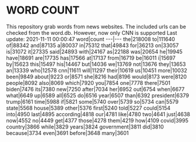 # WORD COUNT
This repository grab words from news websites. The included urls can be checked from the word.db.
However, now only CNN is supported
Last update: 2021-11-11 00:00:47
word|count
---|---
the|218008
to|111640
of|88342
and|87135
a|80037
in|75312
that|49843
for|36213
on|33057
is|31072
it|27335
said|24893
with|24167
as|22188
was|20654
he|19945
have|18691
are|17735
has|17566
at|17137
from|16719
be|16011
i|15697
by|15623
this|15497
his|14467
but|14036
we|13769
not|13676
they|13653
an|13339
who|12578
cnn|11611
will|11297
their|10619
us|10451
more|10032
been|9849
about|9223
or|8571
she|8216
had|8196
would|8173
were|8120
people|8092
also|8069
which|7920
you|7854
one|7778
there|7501
biden|7476
its|7380
new|7250
after|7034
her|6952
out|6754
when|6677
what|6649
up|6589
all|6525
do|6516
year|6507
than|6392
president|6379
trump|6161
time|5988
if|5821
some|5740
over|5739
so|5734
can|5579
state|5568
house|5389
other|5376
first|5240
told|5227
could|5154
into|4950
last|4895
according|4818
our|4781
like|4780
two|4641
just|4638
now|4552
no|4449
get|4377
those|4278
them|4219
how|4109
covid|3995
country|3866
while|3829
years|3824
government|3811
did|3810
because|3734
even|3691
before|3648
many|3601
